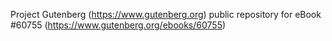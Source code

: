 Project Gutenberg (https://www.gutenberg.org) public repository for
eBook #60755 (https://www.gutenberg.org/ebooks/60755)
